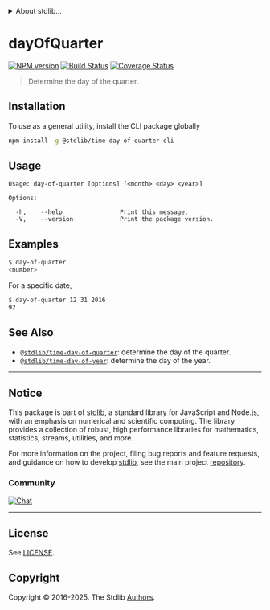 <!--

@license Apache-2.0

Copyright (c) 2018 The Stdlib Authors.

Licensed under the Apache License, Version 2.0 (the "License");
you may not use this file except in compliance with the License.
You may obtain a copy of the License at

   http://www.apache.org/licenses/LICENSE-2.0

Unless required by applicable law or agreed to in writing, software
distributed under the License is distributed on an "AS IS" BASIS,
WITHOUT WARRANTIES OR CONDITIONS OF ANY KIND, either express or implied.
See the License for the specific language governing permissions and
limitations under the License.

-->


<details>
  <summary>
    About stdlib...
  </summary>
  <p>We believe in a future in which the web is a preferred environment for numerical computation. To help realize this future, we've built stdlib. stdlib is a standard library, with an emphasis on numerical and scientific computation, written in JavaScript (and C) for execution in browsers and in Node.js.</p>
  <p>The library is fully decomposable, being architected in such a way that you can swap out and mix and match APIs and functionality to cater to your exact preferences and use cases.</p>
  <p>When you use stdlib, you can be absolutely certain that you are using the most thorough, rigorous, well-written, studied, documented, tested, measured, and high-quality code out there.</p>
  <p>To join us in bringing numerical computing to the web, get started by checking us out on <a href="https://github.com/stdlib-js/stdlib">GitHub</a>, and please consider <a href="https://opencollective.com/stdlib">financially supporting stdlib</a>. We greatly appreciate your continued support!</p>
</details>

# dayOfQuarter

[![NPM version][npm-image]][npm-url] [![Build Status][test-image]][test-url] [![Coverage Status][coverage-image]][coverage-url] <!-- [![dependencies][dependencies-image]][dependencies-url] -->

> Determine the day of the quarter.









<section class="cli">



<section class="installation">

## Installation

To use as a general utility, install the CLI package globally

```bash
npm install -g @stdlib/time-day-of-quarter-cli
```

</section>

<!-- CLI usage documentation. -->

<section class="usage">

## Usage

```text
Usage: day-of-quarter [options] [<month> <day> <year>]

Options:

  -h,    --help                Print this message.
  -V,    --version             Print the package version.
```

</section>

<!-- /.usage -->

<section class="examples">

## Examples

```bash
$ day-of-quarter
<number>
```

For a specific date,

```bash
$ day-of-quarter 12 31 2016
92
```

</section>

<!-- /.examples -->

</section>

<!-- /.cli -->

<!-- Section for related `stdlib` packages. Do not manually edit this section, as it is automatically populated. -->

<section class="related">

## See Also

-   <span class="package-name">[`@stdlib/time-day-of-quarter`][@stdlib/time-day-of-quarter]</span><span class="delimiter">: </span><span class="description">determine the day of the quarter.</span>
-   <span class="package-name">[`@stdlib/time-day-of-year`][@stdlib/time/day-of-year]</span><span class="delimiter">: </span><span class="description">determine the day of the year.</span>

</section>

<!-- /.related -->

<!-- Section for all links. Make sure to keep an empty line after the `section` element and another before the `/section` close. -->


<section class="main-repo" >

* * *

## Notice

This package is part of [stdlib][stdlib], a standard library for JavaScript and Node.js, with an emphasis on numerical and scientific computing. The library provides a collection of robust, high performance libraries for mathematics, statistics, streams, utilities, and more.

For more information on the project, filing bug reports and feature requests, and guidance on how to develop [stdlib][stdlib], see the main project [repository][stdlib].

### Community

[![Chat][chat-image]][chat-url]

---

## License

See [LICENSE][stdlib-license].


## Copyright

Copyright &copy; 2016-2025. The Stdlib [Authors][stdlib-authors].

</section>

<!-- /.stdlib -->

<!-- Section for all links. Make sure to keep an empty line after the `section` element and another before the `/section` close. -->

<section class="links">

[npm-image]: http://img.shields.io/npm/v/@stdlib/time-day-of-quarter-cli.svg
[npm-url]: https://npmjs.org/package/@stdlib/time-day-of-quarter-cli

[test-image]: https://github.com/stdlib-js/time-day-of-quarter/actions/workflows/test.yml/badge.svg?branch=main
[test-url]: https://github.com/stdlib-js/time-day-of-quarter/actions/workflows/test.yml?query=branch:main

[coverage-image]: https://img.shields.io/codecov/c/github/stdlib-js/time-day-of-quarter/main.svg
[coverage-url]: https://codecov.io/github/stdlib-js/time-day-of-quarter?branch=main

<!--

[dependencies-image]: https://img.shields.io/david/stdlib-js/time-day-of-quarter.svg
[dependencies-url]: https://david-dm.org/stdlib-js/time-day-of-quarter/main

-->

[chat-image]: https://img.shields.io/gitter/room/stdlib-js/stdlib.svg
[chat-url]: https://app.gitter.im/#/room/#stdlib-js_stdlib:gitter.im

[stdlib]: https://github.com/stdlib-js/stdlib

[stdlib-authors]: https://github.com/stdlib-js/stdlib/graphs/contributors

[cli-section]: https://github.com/stdlib-js/time-day-of-quarter#cli
[cli-url]: https://github.com/stdlib-js/time-day-of-quarter/tree/cli
[@stdlib/time-day-of-quarter]: https://github.com/stdlib-js/time-day-of-quarter/tree/main

[umd]: https://github.com/umdjs/umd
[es-module]: https://developer.mozilla.org/en-US/docs/Web/JavaScript/Guide/Modules

[deno-url]: https://github.com/stdlib-js/time-day-of-quarter/tree/deno
[deno-readme]: https://github.com/stdlib-js/time-day-of-quarter/blob/deno/README.md
[umd-url]: https://github.com/stdlib-js/time-day-of-quarter/tree/umd
[umd-readme]: https://github.com/stdlib-js/time-day-of-quarter/blob/umd/README.md
[esm-url]: https://github.com/stdlib-js/time-day-of-quarter/tree/esm
[esm-readme]: https://github.com/stdlib-js/time-day-of-quarter/blob/esm/README.md
[branches-url]: https://github.com/stdlib-js/time-day-of-quarter/blob/main/branches.md

[stdlib-license]: https://raw.githubusercontent.com/stdlib-js/time-day-of-quarter/main/LICENSE

[date-object]: https://developer.mozilla.org/en-US/docs/Web/JavaScript/Reference/Global_Objects/Date

<!-- <related-links> -->

[@stdlib/time/day-of-year]: https://github.com/stdlib-js/time-day-of-year

<!-- </related-links> -->

</section>

<!-- /.links -->
